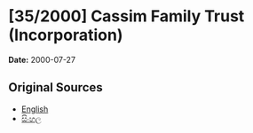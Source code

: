 # [35/2000] Cassim Family Trust (Incorporation)

**Date:** 2000-07-27

## Original Sources

- [English](https://documents.gov.lk/view/acts/2000/7/35-2000_E.pdf)
- [සිංහල](https://documents.gov.lk/view/acts/2000/7/35-2000_S.pdf)
